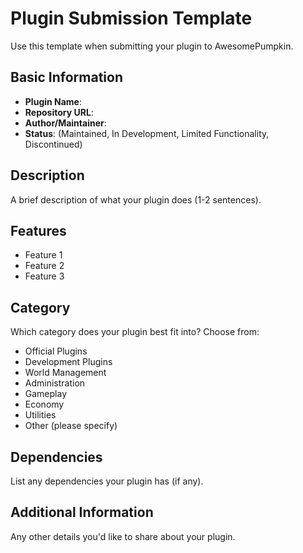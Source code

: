 # Plugin Submission Template

Use this template when submitting your plugin to AwesomePumpkin.

## Basic Information

- **Plugin Name**: 
- **Repository URL**: 
- **Author/Maintainer**: 
- **Status**: (Maintained, In Development, Limited Functionality, Discontinued)

## Description

A brief description of what your plugin does (1-2 sentences).

## Features

- Feature 1
- Feature 2
- Feature 3

## Category

Which category does your plugin best fit into? Choose from:
- Official Plugins
- Development Plugins
- World Management
- Administration
- Gameplay
- Economy
- Utilities
- Other (please specify)

## Dependencies

List any dependencies your plugin has (if any).

## Additional Information

Any other details you'd like to share about your plugin.